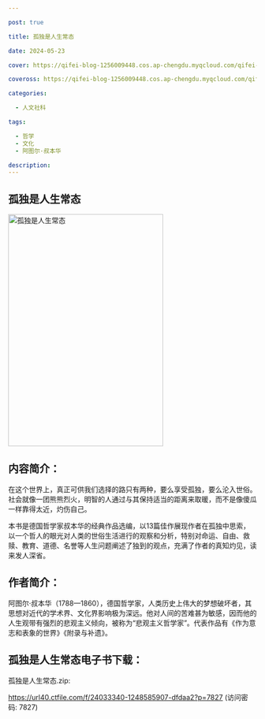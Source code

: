 ```yaml
---

post: true

title: 孤独是人生常态

date: 2024-05-23

cover: https://qifei-blog-1256009448.cos.ap-chengdu.myqcloud.com/qifei-blog/6637230b0ea9cb140372359e.jpg

coveross: https://qifei-blog-1256009448.cos.ap-chengdu.myqcloud.com/qifei-blog/6637230b0ea9cb140372359e.jpg

categories:

  - 人文社科

tags:

  - 哲学
  - 文化
  - 阿图尔·叔本华

description:
---
```


## 孤独是人生常态
<img alt="孤独是人生常态 " class="aligncenter loading" data-was-processed="true" decoding="async" fetchpriority="high" height="471" src="https://qifei-blog-1256009448.cos.ap-chengdu.myqcloud.com/qifei-blog/6637230b0ea9cb140372359e.jpg " style="cursor: zoom-in;" width="314"/>

## 内容简介：

在这个世界上，真正可供我们选择的路只有两种，要么享受孤独，要么沦入世俗。社会就像一团熊熊烈火，明智的人通过与其保持适当的距离来取暖，而不是像傻瓜一样靠得太近，灼伤自己。

本书是德国哲学家叔本华的经典作品选编，以13篇佳作展现作者在孤独中思索，以一个哲人的眼光对人类的世俗生活进行的观察和分析，特别对命运、自由、救赎、教育、道德、名誉等人生问题阐述了独到的观点，充满了作者的真知灼见，读来发人深省。

## 作者简介：

阿图尔·叔本华（1788—1860），德国哲学家，人类历史上伟大的梦想破坏者，其思想对近代的学术界、文化界影响极为深远。他对人间的苦难甚为敏感，因而他的人生观带有强烈的悲观主义倾向，被称为“悲观主义哲学家”。代表作品有《作为意志和表象的世界》《附录与补遗》。

##  孤独是人生常态电子书下载：
孤独是人生常态.zip: 

https://url40.ctfile.com/f/24033340-1248585907-dfdaa2?p=7827 (访问密码: 7827)
